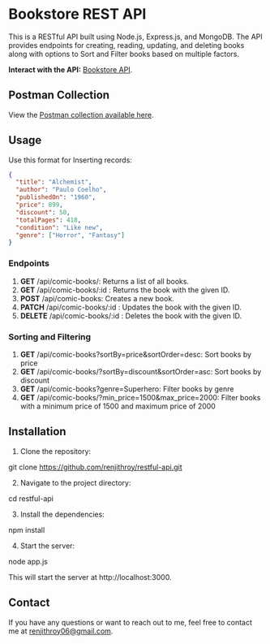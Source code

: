 
# Bookstore REST API
This is a RESTful API built using Node.js, Express.js, and MongoDB. The API provides endpoints for creating, reading, updating, and deleting books along with options to Sort and Filter books based on multiple factors.

**Interact with the API:** [Bookstore API](https://bookstore-restapi-8bf00d0fc683.herokuapp.com/api/comic-books).

## Postman Collection
View the [Postman collection available here](https://www.postman.com/avionics-geologist-27790568/workspace/my-space/collection/25813116-616701ba-3719-4d13-90de-0be9eea0fe8f?action=share&creator=25813116).

## Usage

Use this format for Inserting records:
```json
{
  "title": "Alchemist",
  "author": "Paulo Coelho",
  "publishedOn": "1960",
  "price": 899,
  "discount": 50,
  "totalPages": 418,
  "condition": "Like new",
  "genre": ["Horror", "Fantasy"]
}
```

### Endpoints

1. **GET** /api/comic-books/: Returns a list of all books. 
2. **GET** /api/comic-books/:id : Returns the book with the given ID. 
3. **POST** /api/comic-books: Creates a new book. 
4. **PATCH** /api/comic-books/:id : Updates the book with the given ID. 
5. **DELETE** /api/comic-books/:id : Deletes the book with the given ID.

### Sorting and Filtering

1. **GET** /api/comic-books?sortBy=price&sortOrder=desc: Sort books by price
2. **GET** /api/comic-books/?sortBy=discount&sortOrder=asc: Sort books by discount 
3. **GET** /api/comic-books?genre=Superhero: Filter books by genre
4. **GET** /api/comic-books/?min_price=1500&max_price=2000: Filter books with a minimum price of 1500 and maximum price of 2000

## Installation

1. Clone the repository:

git clone https://github.com/renjithroy/restful-api.git

2. Navigate to the project directory:

cd restful-api

3. Install the dependencies:

npm install

4. Start the server:

node app.js

This will start the server at http://localhost:3000.

## Contact

If you have any questions or want to reach out to me, feel free to contact me at [renjithroy06@gmail.com](mailto:renjithroy06@gmail.com).